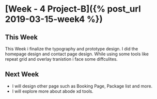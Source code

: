 

# [Week - 4 Project-B]({% post_url 2019-03-15-week4 %})

## This Week 
   This Week i finalize the typography and prototype design. I did the homepage design 
   and contact page design.
   While using some tools like repeat grid and overlay tranistion i face some diffculites. 


## Next Week

* I will design other page such as Booking Page, Package list and more.
* I will explore more about abode xd tools.
